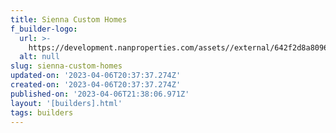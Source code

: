 ```yaml
---
title: Sienna Custom Homes
f_builder-logo:
  url: >-
    https://development.nanproperties.com/assets//external/642f2d8a8096b272f265317e_sienna20custom20homes20single-01201.jpg
  alt: null
slug: sienna-custom-homes
updated-on: '2023-04-06T20:37:37.274Z'
created-on: '2023-04-06T20:37:37.274Z'
published-on: '2023-04-06T21:38:06.971Z'
layout: '[builders].html'
tags: builders
---
```



